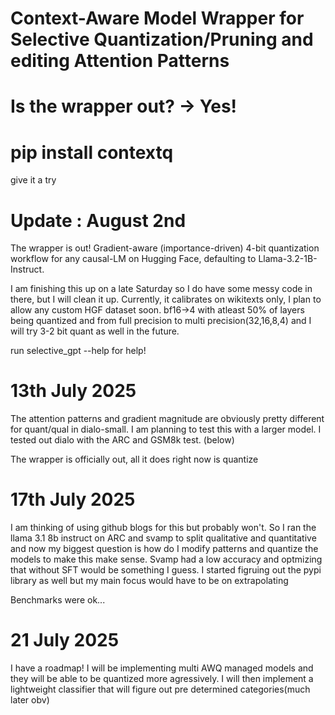 # Context-Aware Model Wrapper for Selective Quantization/Pruning and editing Attention Patterns

# Is the wrapper out? -> Yes!
# pip install contextq
give it a try
# Update : August 2nd
The wrapper is out!
Gradient-aware (importance-driven) 4-bit quantization workflow for any causal-LM on Hugging Face, defaulting to Llama-3.2-1B-Instruct.

I am finishing this up on a late Saturday so I do have some messy code in there, but I will clean it up.
Currently, it calibrates on wikitexts only, I plan to allow any custom HGF dataset soon. bf16->4 with atleast 50% of layers being quantized and from full precision to multi precision(32,16,8,4) and I will try 3-2 bit quant as well in the future.

run selective_gpt --help for help!


# 13th July 2025

The attention patterns and gradient magnitude are obviously pretty different for quant/qual in dialo-small. I am planning to test this with a larger model. I tested out dialo with the ARC and GSM8k test. (below)



The wrapper is officially out, all it does right now is quantize 
# 17th July 2025

I am thinking of using github blogs for this but probably won't. So I ran the llama 3.1 8b instruct on ARC and svamp to split qualitative and quantitative and now my biggest question is how do I modify patterns and quantize the models to make this make sense. Svamp had a low accuracy and optmizing that without SFT would be something I guess. I started figruing out the pypi library as well but my main focus would have to be on extrapolating 

Benchmarks were ok...

# 21 July 2025

I have a roadmap! I will be implementing multi AWQ managed models and they will be able to be quantized more agressively. I will then implement a lightweight classifier that will figure out pre determined categories(much later obv)
